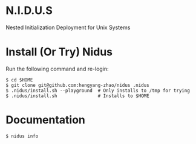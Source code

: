 # N.I.D.U.S
Nested Initialization Deployment for Unix Systems

# Install (Or Try) Nidus
Run the following command and re-login:

    $ cd $HOME
    $ git clone git@github.com:hengyang-zhao/nidus .nidus
    $ .nidus/install.sh --playground  # Only installs to /tmp for trying
    $ .nidus/install.sh               # Installs to $HOME

# Documentation

    $ nidus info
